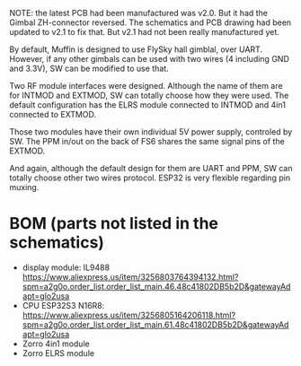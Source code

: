 NOTE: the latest PCB had been manufactured was v2.0. But it had the Gimbal ZH-connector reversed. The schematics and PCB drawing had been updated to v2.1 to fix that. But v2.1 had not been really manufactured yet.

By default, Muffin is designed to use FlySky hall gimblal, over UART. However, if any other gimbals can be used with two wires (4 including GND and 3.3V), SW can be modified to use that.

Two RF module interfaces were designed. Although the name of them are for INTMOD and EXTMOD, SW can totally choose how they were used. The default configuration has the ELRS module connected to INTMOD and 4in1 connected to EXTMOD.

Those two modules have their own individual 5V power supply, controled by SW.
The PPM in/out on the back of FS6 shares the same signal pins of the EXTMOD.

And again, although the default design for them are UART and PPM, SW can totally choose other two wires protocol. ESP32 is very flexible regarding pin muxing.

# BOM (parts not listed in the schematics)
+ display module: IL9488 https://www.aliexpress.us/item/3256803764394132.html?spm=a2g0o.order_list.order_list_main.46.48c41802DB5b2D&gatewayAdapt=glo2usa
+ CPU ESP32S3 N16R8: https://www.aliexpress.us/item/3256805164206118.html?spm=a2g0o.order_list.order_list_main.61.48c41802DB5b2D&gatewayAdapt=glo2usa
+ Zorro 4in1 module
+ Zorro ELRS module
